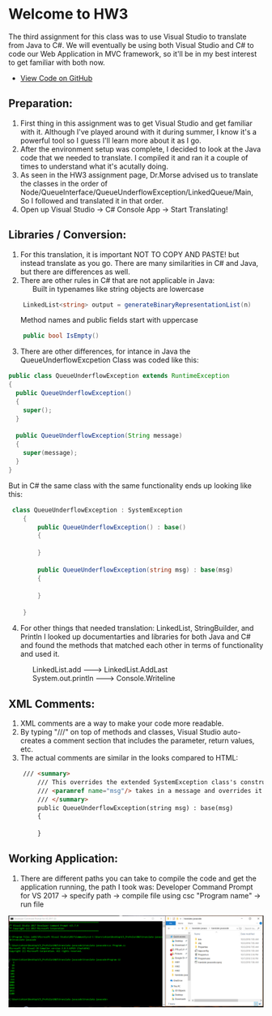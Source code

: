 # Welcome to HW3

The third assignment for this class was to use Visual Studio to translate from Java to C#. We will eventually be using both Visual Studio and C# to code our Web Application in MVC framework, so it'll be in my best interest to get familiar with both now. 

* [View Code on GitHub](https://github.com/swakita14/swakita14.github.io/tree/master/HW3)

## Preparation:

1. First thing in this assignment was to get Visual Studio and get familiar with it. Although I've played around with it during summer, I know it's a powerful tool so I guess I'll learn more about it as I go.
2. After the environment setup was complete, I decided to look at the Java code that we needed to translate. I compiled it and ran it a couple of times to understand what it's acutally doing.
3. As seen in the HW3 assignment page, Dr.Morse advised us to translate the classes in the order of Node/QueueInterface/QueueUnderflowException/LinkedQueue/Main, So I followed and translated it in that order. 
4. Open up Visual Studio -> C# Console App -> Start Translating!

## Libraries / Conversion:

1. For this translation, it is important NOT TO COPY AND PASTE! but instead translate as you go. There are many similarities in C# and Java, but there are differences as well.
2. There are other rules in C# that are not applicable in Java:
   <ul>Built in typenames like string objects are lowercase</ul>
   
```c#
    LinkedList<string> output = generateBinaryRepresentationList(n)
```
   
   <ul>Method names and public fields start with uppercase</ul>
   
```c#
    public bool IsEmpty()
```
3. There are other differences, for intance in Java the QueueUnderflowExcpetion Class was coded like this:

```java
public class QueueUnderflowException extends RuntimeException
{
  public QueueUnderflowException()
  {
    super();
  }

  public QueueUnderflowException(String message)
  {
    super(message);
  }
}
```

But in C# the same class with the same functionality ends up looking like this:

```c#
 class QueueUnderflowException : SystemException
    {
        public QueueUnderflowException() : base()
        {
            
        }

        public QueueUnderflowException(string msg) : base(msg)
        {

        }

    }
```
4. For other things that needed translation: LinkedList, StringBuilder, and Println I looked up documentarties and libraries for both Java and C# and found the methods
   that matched each other in terms of functionality and used it.

   <ul>LinkedList.add ---> LinkedList.AddLast</ul>
   <ul>System.out.println ---> Console.Writeline</ul>


## XML Comments:

1. XML comments are a way to make your code more readable. 
2. By typing "///" on top of methods and classes, Visual Studio auto-creates a comment section that includes the parameter, return values, etc.
3. The actual comments are similar in the looks compared to HTML:

```html
 	/// <summary>
        /// This overrides the extended SystemException class's constructor using the :base() and takes a msg
        /// <paramref name="msg"/> takes in a message and overrides it through the SystemsExceptions constructor
        /// </summary>
        public QueueUnderflowException(string msg) : base(msg)
        {

        }
```



## Working Application:

1. There are different paths you can take to compile the code and get the application running, the path I took was:
	Developer Command Prompt for VS 2017 -> specify path -> compile file using csc "Program name" -> run file 

 ![WorkingImage](Screenshot-hw3.PNG)
